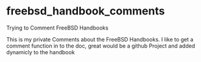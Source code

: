 # freebsd_handbook_comments
Trying to Comment FreeBSD Handbooks

This is my private Comments about the FreeBSD Handbooks. I like to get a comment function in to the doc, great would be a github Project and added dynamicly to the handbook
